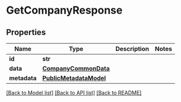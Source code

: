 # GetCompanyResponse


## Properties
Name | Type | Description | Notes
------------ | ------------- | ------------- | -------------
**id** | **str** |  | 
**data** | [**CompanyCommonData**](CompanyCommonData.md) |  | 
**metadata** | [**PublicMetadataModel**](PublicMetadataModel.md) |  | 

[[Back to Model list]](../README.md#documentation-for-models) [[Back to API list]](../README.md#documentation-for-api-endpoints) [[Back to README]](../README.md)


